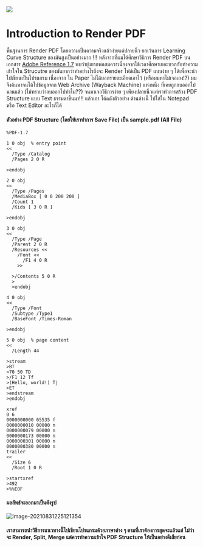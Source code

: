 <img src="https://github.com/KravitzMC/IntroductionToPDF-/blob/main/file_type_pdf_icon_130274.png"/>

#  Introduction to Render PDF 

พื้นฐานการ Render PDF โดยความเป็นความจริงแล้วง่ายแค่ปลายนิ้ว ยกเว้นการ Learning Curve Structure ของมันสูงเป็นอย่างมาก !!!
หลังจากที่ผมได้ศึกษาวิธีการ Render PDF บนเอกสาร [Adobe Reference 1.7](https://ghostscript.com/~robin/pdf_reference17.pdf)  พบว่ายุ่งยากพอสมควรเนื่องจากใช้เวลาศึกษาเยอะบวกกับทำความเข้าใจใน Strucutre ของมันยากว่าทำอย่างไรถึงจะ Render ไฟล์เป็น PDF แบบง่าย ๆ ได้เพื่อจะนำไปเขียนเป็นโปรแกรม เนื่องจาก ใน Paper ไม่ได้บอกรายละเอียดเอาไว้ (หรือผมหาไม่เจอเอง!?) ผมจึงค้นหาจนได้ไปข้อมูลจาก Web Archive (Wayback Machine) แห่งหนึ่ง ที่เคยถูกลบออกไปนานแล้ว (ไม่ทราบว่าลบออกไปทำไม??) จนมาเจอวิธีการง่าย ๆ เพียงปลายนิ้วแค่เราทำการสร้าง  PDF Structure แบบ Text ธรรมดาขึ้นมา!!! แล้วเอา โค้ดดังตัวอย่าง ด้านล่างนี้ ไปใส่ใน Notepad หรือ Text Editor อะไรก็ได้  

#### ตัวอย่าง PDF Structure  (โดยให้เราทำการ  Save File)  เป็น  sample.pdf   (All File)

```
%PDF-1.7

1 0 obj  % entry point
<<
  /Type /Catalog
  /Pages 2 0 R

>endobj

2 0 obj
<<
  /Type /Pages
  /MediaBox [ 0 0 200 200 ]
  /Count 1
  /Kids [ 3 0 R ]

>endobj

3 0 obj
<<
  /Type /Page
  /Parent 2 0 R
  /Resources <<
    /Font <<
      /F1 4 0 R 
    >>

  >/Contents 5 0 R
  >
  >endobj

4 0 obj
<<
  /Type /Font
  /Subtype /Type1
  /BaseFont /Times-Roman

>endobj

5 0 obj  % page content
<<
  /Length 44
  
>stream
>BT
>70 50 TD
>/F1 12 Tf
>(Hello, world!) Tj
>ET
>endstream
>endobj

xref
0 6
0000000000 65535 f 
0000000010 00000 n 
0000000079 00000 n 
0000000173 00000 n 
0000000301 00000 n 
0000000380 00000 n 
trailer
<<
  /Size 6
  /Root 1 0 R

>startxref
>492
>%%EOF

```

#### ผลลัพธ์จะออกมาเป็นดังรูป

![image-20210831225121354](https://github.com/KravitzMC/IntroductionToPDF-/blob/main/sample.png)

#### เราสามารถนำวิธีการแนวทางนี้ไปเขียนโปรแกรมด้วยภาษาต่าง ๆ ตามที่เราต้องการสุดจะแล้วแต่ ไม่ว่าจะ Render, Split, Merge แต่ควรทำความเข้าใจ PDF Structure ให้เป็นอย่างดีเสียก่อน
